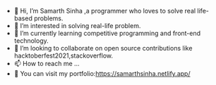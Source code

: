 - 👋 Hi, I’m Samarth Sinha ,a programmer who loves to solve real life-based problems.
- 👀 I’m interested in solving real-life problem.
- 🌱 I’m currently learning competitive programming and front-end technology. 
- 💞️ I’m looking to collaborate on open source contributions like hacktoberfest2021,stackoverflow.
- 📫 How to reach me ...
- 👀 You can visit my portfolio:https://samarthsinha.netlify.app/

<!---
Samarth0409/Samarth0409 is a ✨ special ✨ repository because its `README.md` (this file) appears on your GitHub profile.
You can click the Preview link to take a look at your changes.
--->
